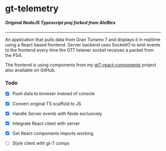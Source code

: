 # gt-telemetry
##### Original NodeJS Typescript proj forked from AleBles
<hr>
An application that pulls data from Gran Turismo 7 and displays it in realtime using a React based frontend. Server backend uses SocketIO to emit events to the frontend every time the GT7 listener socket receives a packet from the PS4.


The frontend is using components from my [gt7-react-components](https://github.com/cnopt/gt7-react-components) project also available on GitHub.


### Todo
- [x] Push data to browser instead of console
- [x] Convert original TS scaffold to JS
- [x] Handle Server events with Node exclusively
- [x] Integrate React client with server
- [x] Get React components imports working
- [ ] Style client with gt-7 comps


